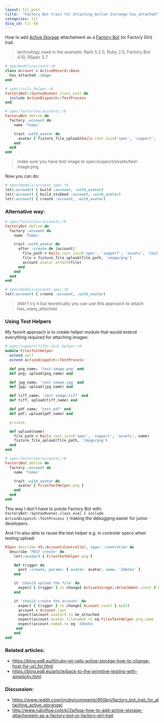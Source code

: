 ```yaml
---
layout: til_post
title:  "Factory Bot trait for attaching Active Storange has_attached"
categories: til
disq_id: til-50
---
```


How to add [Active Storage](https://edgeguides.rubyonrails.org/active_storage_overview.html)
attachement as a [Factory Bot](https://github.com/thoughtbot/factory_bot)
(or Factory Girl) trait.


> technology used in the example: Rails 5.2.0, Ruby 2.5, Factory Bot 4.10, RSpec 3.7

```ruby
# app/models/account.rb
class Account < ActiveRecord::Base
  has_attached :image
end

# spec/rails_helper.rb
FactoryBot::SyntaxRunner.class_eval do
  include ActionDispatch::TestProcess
end

# spec/factories/accounts.rb
FactoryBot.define do
  factory :account do
    name 'Tomas'

    trait :with_avatar do
      avatar { fixture_file_upload(Rails.root.join('spec', 'support', 'assets', 'test-image.png'), 'image/png') }
    end
  end
end
```

> make sure you have test image to spec/support/assets/test-image.png

Now you can do:

```ruby
# spec/models/account_spec.rb
let(:account) { build :account, :with_avatar)
let(:account) { build_stubbed :account, :with_avatar)
let(:account) { create :account, :with_avatar)
```


### Alternative way:


```ruby
# spec/factories/accounts.rb
FactoryBot.define do
  factory :account do
    name 'Tomas'

    trait :with_avatar do
      after :create do |account|
        file_path = Rails.root.join('spec', 'support', 'assets', 'test-image.png')
        file = fixture_file_upload(file_path, 'image/png')
        account.avatar.attach(file)
      end
    end
  end
end

# spec/models/account_spec.rb
let(:account) { create :account, :with_avatar)
```

> didn't try it but teoretically you can use this approach to attach
> has_many_attached

### Using Test Helpers

My favorit approach is to create helper module that would extend everything required
for attaching images:

```ruby
# spec/support/files_test_helper.rb
module FilesTestHelper
  extend self
  extend ActionDispatch::TestProcess

  def png_name; 'test-image.png' end
  def png; upload(png_name) end

  def jpg_name; 'test-image.jpg' end
  def jpg; upload(jpg_name) end

  def tiff_name; 'test-image.tiff' end
  def tiff; upload(tiff_name) end

  def pdf_name; 'test.pdf' end
  def pdf; upload(pdf_name) end

  private

  def upload(name)
    file_path = Rails.root.join('spec', 'support', 'assets', name)
    fixture_file_upload(file_path, 'image/png')
  end
end
```

```ruby
# spec/factories/accounts.rb
FactoryBot.define do
  factory :account do
    name 'Tomas'

    trait :with_avatar do
      avatar { FilesTestHelper.png }
    end
  end
end
```

This way I don't have to polute Factory Bot with: `FactoryBot::SyntaxRunner.class_eval { include ActionDispatch::TestProcess }`
making the debugging easier for junior developers.

And I'm also able to reuse the test helper e.g. in controler specs when testing upload:

```ruby
RSpec.describe V3::AccountsController, type: :controller do
  describe 'POST create' do
    let(:avatar) { FilesTestHelper.png }

    def trigger do
      post :create, params: { avatar: avatar, name: 'Zdenka' }
    end

    it 'should upload the file' do
      expect { trigger }.to change{ ActiveStorage::Attachment.count }.by(1)
    end

    it 'should create the account' do
      expect { trigger }.to change{ Account.count }.by(1)
      account = Account.last
      expect(account.avatar).to be_attached
      expect(account.avatar.filename).to eq FilesTestHelper.png_name
      expect(account.name).to eq 'Zdenka'
     end
	end
end
```

### Related articles:

* <https://blog.eq8.eu/til/ruby-on-rails-active-storage-how-to-change-host-for-url_for.html>
* <https://blog.eq8.eu/article/back-to-the-primitive-testing-with-simplicity.html>

### Discussion:

* <https://www.reddit.com/r/ruby/comments/950bni/factory_bot_trait_for_attaching_active_storange/>
* <http://www.rubyflow.com/p/2wfssa-how-to-add-active-storage-attachement-as-a-factory-bot-or-factory-girl-trait> 
